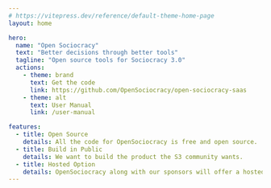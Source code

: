 ```yaml
---
# https://vitepress.dev/reference/default-theme-home-page
layout: home

hero:
  name: "Open Sociocracy"
  text: "Better decisions through better tools"
  tagline: "Open source tools for Sociocracy 3.0"
  actions:
    - theme: brand
      text: Get the code
      link: https://github.com/OpenSociocracy/open-sociocracy-saas
    - theme: alt
      text: User Manual
      link: /user-manual

features:
  - title: Open Source
    details: All the code for OpenSociocracy is free and open source.
  - title: Build in Public
    details: We want to build the product the S3 community wants.
  - title: Hosted Option
    details: OpenSociocracy along with our sponsors will offer a hosted Saas solution.
---
```


